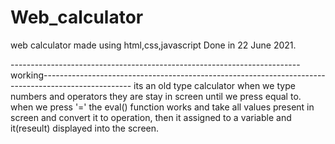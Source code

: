 # Web_calculator
web calculator made using html,css,javascript
Done in 22 June 2021.

------------------------------------------------------------------------working----------------------------------------------------------------------------------------------------
its an old type calculator when we type numbers and operators they are stay in screen until we press equal to.
when we press '=' the eval() function works and take all values present in screen and convert it to operation, then it assigned to a variable and it(reseult) displayed into the screen.

